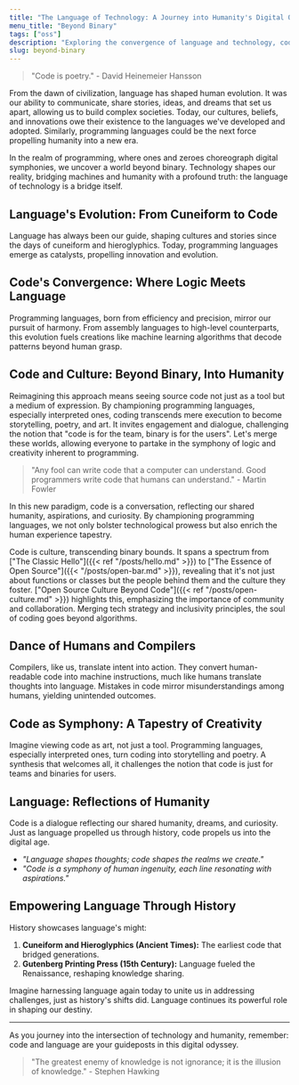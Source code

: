 ```yaml
---
title: "The Language of Technology: A Journey into Humanity's Digital Odyssey"
menu_title: "Beyond Binary"
tags: ["oss"]
description: "Exploring the convergence of language and technology, code's cultural impact, and the power of language in shaping humanity's digital journey."
slug: beyond-binary
---
```


> "Code is poetry." - David Heinemeier Hansson

From the dawn of civilization, language has shaped human evolution. It was our ability to communicate, share stories, ideas, and dreams that set us apart, allowing us to build complex societies. Today, our cultures, beliefs, and innovations owe their existence to the languages we've developed and adopted. Similarly, programming languages could be the next force propelling humanity into a new era.

In the realm of programming, where ones and zeroes choreograph digital symphonies, we uncover a world beyond binary. Technology shapes our reality, bridging machines and humanity with a profound truth: the language of technology is a bridge itself.

## Language's Evolution: From Cuneiform to Code

Language has always been our guide, shaping cultures and stories since the days of cuneiform and hieroglyphics. Today, programming languages emerge as catalysts, propelling innovation and evolution.

## Code's Convergence: Where Logic Meets Language

Programming languages, born from efficiency and precision, mirror our pursuit of harmony. From assembly languages to high-level counterparts, this evolution fuels creations like machine learning algorithms that decode patterns beyond human grasp.

## Code and Culture: Beyond Binary, Into Humanity

Reimagining this approach means seeing source code not just as a tool but a medium of expression. By championing programming languages, especially interpreted ones, coding transcends mere execution to become storytelling, poetry, and art. It invites engagement and dialogue, challenging the notion that "code is for the team, binary is for the users". Let's merge these worlds, allowing everyone to partake in the symphony of logic and creativity inherent to programming.

> "Any fool can write code that a computer can understand. Good programmers write code that humans can understand." - Martin Fowler

In this new paradigm, code is a conversation, reflecting our shared humanity, aspirations, and curiosity. By championing programming languages, we not only bolster technological prowess but also enrich the human experience tapestry.

Code is culture, transcending binary bounds. It spans a spectrum from ["The Classic Hello"]({{< ref "/posts/hello.md" >}}) to ["The Essence of Open Source"]({{< "/posts/open-bar.md" >}}), revealing that it's not just about functions or classes but the people behind them and the culture they foster. ["Open Source Culture Beyond Code"]({{< ref "/posts/open-culture.md" >}}) highlights this, emphasizing the importance of community and collaboration. Merging tech strategy and inclusivity principles, the soul of coding goes beyond algorithms.

## Dance of Humans and Compilers

Compilers, like us, translate intent into action. They convert human-readable code into machine instructions, much like humans translate thoughts into language. Mistakes in code mirror misunderstandings among humans, yielding unintended outcomes.

## Code as Symphony: A Tapestry of Creativity

Imagine viewing code as art, not just a tool. Programming languages, especially interpreted ones, turn coding into storytelling and poetry. A synthesis that welcomes all, it challenges the notion that code is just for teams and binaries for users.

## Language: Reflections of Humanity

Code is a dialogue reflecting our shared humanity, dreams, and curiosity. Just as language propelled us through history, code propels us into the digital age.

* *"Language shapes thoughts; code shapes the realms we create."*
* *"Code is a symphony of human ingenuity, each line resonating with aspirations."*

## Empowering Language Through History

History showcases language's might:

1. **Cuneiform and Hieroglyphics (Ancient Times):** The earliest code that bridged generations.
2. **Gutenberg Printing Press (15th Century):** Language fueled the Renaissance, reshaping knowledge sharing.

Imagine harnessing language again today to unite us in addressing challenges, just as history's shifts did. Language continues its powerful role in shaping our destiny.

---

As you journey into the intersection of technology and humanity, remember: code and language are your guideposts in this digital odyssey.

> "The greatest enemy of knowledge is not ignorance; it is the illusion of knowledge." - Stephen Hawking
